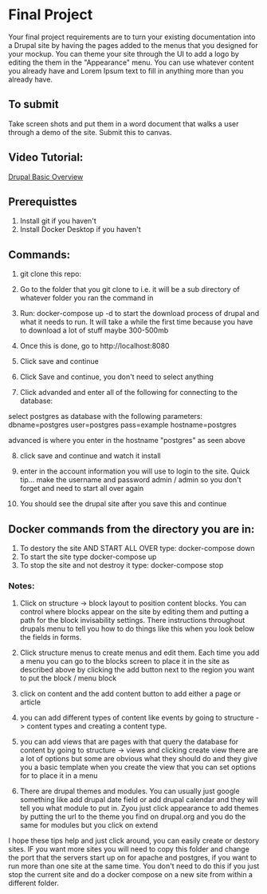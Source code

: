 # Final Project

Your final project requirements are to turn your existing documentation into a Drupal site by having the pages added to the menus that you designed for your mockup.  You can theme your site through the UI to add a logo by editing the them in the "Appearance" menu.  You can use whatever content you already have and  Lorem Ipsum text to fill in anything more than you already have. 

## To submit

Take screen shots and put them in a word document that walks a user through a demo of the site.  Submit this to canvas.

## Video Tutorial:
[Drupal Basic Overview](https://youtu.be/kb6KpuLBnAw)

## Prerequisttes

1.  Install git if you haven't
2.  Install Docker Desktop if you haven't

## Commands:

1.  git clone this repo:

2.  Go to the folder that you git clone to i.e. it will be a sub directory of whatever folder you ran the command in

3.  Run:  docker-compose up -d to start the download process of drupal and what it needs to run.  It will take a while the first time because you have to download a lot of stuff maybe 300-500mb

4.  Once this is done, go to http://localhost:8080

5.  Click save and continue

6.  Click Save and continue, you don't need to select anything

7.  Click advanded and enter all of the following for connecting to the database:

select postgres as database with the following parameters: dbname=postgres user=postgres pass=example hostname=postgres

advanced is where you enter in the hostname "postgres" as seen above

8.  click save and continue and watch it install

9.  enter in the account information you will use to login to the site. Quick tip... make the username and password admin / admin so you don't forget and need to start all over again

10.  You should see the drupal site after you save this and continue

## Docker commands from the directory you are in:

1.  To destory the site AND START ALL OVER type: docker-compose down
2.  To start the site type docker-compose up
3.  To stop the site and not destroy it type: docker-compose stop

### Notes:

1.  Click on structure -> block layout  to position content blocks.  You can control where blocks appear on the site by editing them and putting a path for the block invisability settings.  There instructions throughout drupals menu to tell you how to do things like this when you look below the fields in forms.

2.  Click structure menus to create menus and edit them.  Each time you add a menu you can go to the blocks screen to place it in the site as described above by clicking the add button next to the region you want to put the block / menu block

3.  click on content and the add content button to add either a page or article

4.  you can add different types of content like events by going to structure -> content types and creating a content type. 

5.  you can add views that are pages with that query the database for content by going to structure -> views and clicking create view there are a lot of options but some are obvious what they should do and they give you a basic template when you create the view that you can set options for to place it in a menu

6.  There are drupal themes and modules.  You can usually just google something like add drupal date field or add drupal calendar and they will tell you what module to put in.  Zyou just click appearance to add themes by putting the url to the theme you find on drupal.org and you do the same for modules but you click on extend

I hope these tips help and just click around, you can easily create or destory sites.  IF you want more sites you will need to copy this folder and change the port that the servers start up on for apache and postgres, if you want to run more than one site at the same time.  You don't need to do this if you just stop the current site and do a docker compose on a new site from within a different folder.



